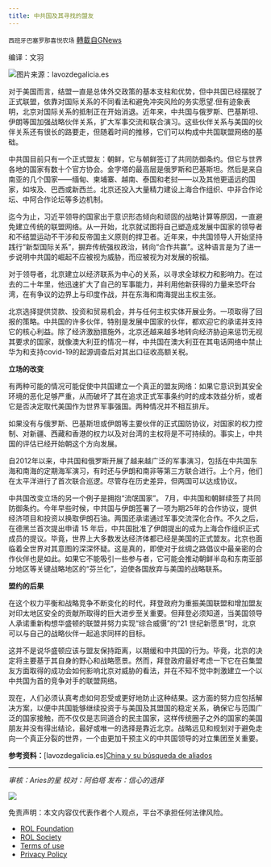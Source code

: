 ```yaml
---
title: 中共国及其寻找的盟友
---
```

`西班牙巴塞罗那喜悦农场` [轉載自GNews](https://gnews.org/zh-hans/1697375/)

编译：文羽

![](https://assets.gnews.org/wp-content/uploads/2021/11/image0-50.jpg)图片来源：lavozdegalicia.es

对于美国而言，结盟一直是总体外交政策的基本支柱和优势，但中共国已经摆脱了正式联盟，依靠对国际关系的不同看法和避免冲突风险的务实愿望.但有迹象表明，北京对国际关系的抵制正在开始消退。近年来，中共国与俄罗斯、巴基斯坦、伊朗等国加强战略伙伴关系，扩大军事交流和联合演习。这些伙伴关系与美国的伙伴关系还有很长的路要走，但随着时间的推移，它们可以构成中共国联盟网络的基础。

中共国目前只有一个正式盟友：朝鲜，它与朝鲜签订了共同防御条约。但它与世界各地的国家有数十个官方协会。金字塔的最高层是俄罗斯和巴基斯坦。然后是来自南亚的几个国家——缅甸、柬埔寨、越南、泰国和老挝——以及其他更遥远的国家，如埃及、巴西或新西兰。北京还投入大量精力建设上海合作组织、中非合作论坛、中阿合作论坛等多边机制。

迄今为止，习近平领导的国家出于意识形态倾向和顽固的战略计算等原因，一直避免建立传统的联盟网络。从一开始，北京就试图将自己塑造成发展中国家的领导者和不结盟运动不干涉和反帝国主义原则的捍卫者。近年来，中共国领导人开始坚持践行“新型国际关系”，摒弃传统强权政治，转向“合作共赢”。这种语言是为了进一步说明中共国的崛起不应被视为威胁，而应被视为对发展的祝福。

对于领导者，北京建立以经济联系为中心的关系，以寻求全球权力和影响力。在过去的二十年里，他迅速扩大了自己的军事能力，并利用他新获得的力量来恐吓台湾，在有争议的边界上与印度作战，并在东海和南海提出主权主张。

北京选择提供贷款、投资和贸易机会，并与任何主权实体开展业务。一项取得了回报的策略。中共国的许多伙伴，特别是发展中国家的伙伴，都欢迎它的承诺并支持它的核心利益。除了经济激励措施外，北京还越来越多地转向经济胁迫来惩罚无视其要求的国家，就像澳大利亚的情况一样，中共国在澳大利亚在其电话网络中禁止华为和支持covid-19的起源调查后对其出口征收高额关税。

**立场的改变**

有两种可能的情况可能促使中共国建立一个真正的盟友网络：如果它意识到其安全环境的恶化足够严重，从而破坏了其在追求正式军事条约时的成本效益分析，或者它是否决定取代美国作为世界军事强国。两种情况并不相互排斥。

如果没有与俄罗斯、巴基斯坦或伊朗等主要伙伴的正式国防协议，对国家的权力控制、对新疆、西藏和香港的权力以及对台湾的主权将是不可持续的。事实上，中共国的评估已经开始朝这个方向发展。

自2012年以来，中共国和俄罗斯开展了越来越广泛的军事演习，包括在中共国东海和南海的定期海军演习，有时还与伊朗和南非等第三方联合进行。上个月，他们在太平洋进行了首次联合巡逻。尽管存在历史差异，但两国可以达成协议。

中共国改变立场的另一个例子是拥抱“流氓国家”。 7月，中共国和朝鲜续签了共同防御条约。今年早些时候，中共国与伊朗签署了一项为期25年的合作协议，提供经济项目和投资以换取伊朗石油。两国还承诺通过军事交流深化合作。不久之后，在德黑兰首次提出申请 15 年后，中共国批准了伊朗提出的成为上海合作组织正式成员的提议。毕竟，世界上大多数发达经济体都已经是美国的正式盟友。北京也面临着全世界对其意图的深深怀疑。这是真的，即使对于丝绸之路倡议中最亲密的合作伙伴也是如此。如果它不能吸引一些参与者，它可能会推动朝鲜半岛和东南亚部分地区等关键战略地区的“芬兰化”，迫使各国放弃与美国的战略联系。

**盟约的后果**

在这个权力平衡和战略竞争不断变化的时代，拜登政府为重振美国联盟和增加盟友对印太地区安全的贡献所取得的巨大进步至关重要。但拜登必须知道，当美国领导人承诺重新构想华盛顿的联盟并努力实现“综合威慑”的“21 世纪新愿景”时，北京可以与自己的战略伙伴一起追求同样的目标。

这并不是说华盛顿应该与盟友保持距离，以期缓和中共国的行为。毕竟，北京的决定将主要基于其自身的野心和战略愿景。然而，拜登政府最好考虑一下它在召集盟友方面取得的成功会如何影响北京对威胁的看法，并在不知不觉中刺激建立一个以中共国为首的竞争对手的联盟网络。

现在，人们必须认真考虑如何忍受或更好地防止这种结果。这方面的努力应包括解决方案，以便中共国能够继续投资于与美国及其盟国的稳定关系，确保它与范围广泛的国家接触，而不仅仅是志同道合的民主国家，这样传统圈子之外的国家的美国朋友并没有得出结论，最好或唯一的选择是靠近北京。战略远见和规划对于避免走向一个真正分裂的世界，一个由更加干预主义的中共国领导的对立集团至关重要。

**参考资料：**[lavozdegalicia.es][China y su búsqueda de aliados](https://www.lavozdegalicia.es/noticia/internacional/2021/11/21/china-busqueda-aliados/0003_202111G21P22991.htm)

* * *

*审核：Aries的星
校对：阿伯塔
发布：信心的选择*

![](https://assets.gnews.org/wp-content/uploads/2021/11/GNEWS_CH.-1.jpeg)

 

免责声明：本文内容仅代表作者个人观点，平台不承担任何法律风险。

- [ROL Foundation](https://rolfoundation.org/)
- [ROL Society](https://rolsociety.org/)
- [Terms of use](https://gnews.org/terms-of-use-3/)
- [Privacy Policy](https://gnews.org/privacy-policy/)
